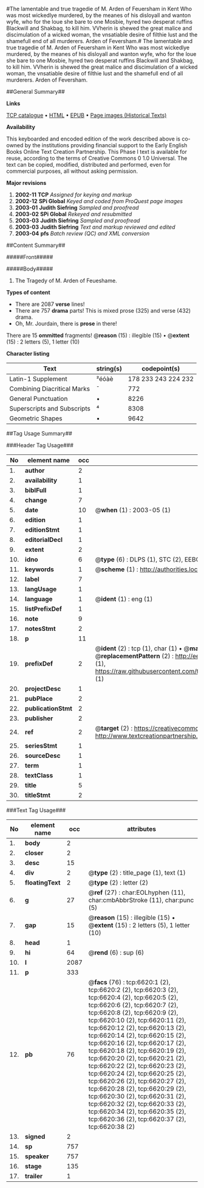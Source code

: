 #The lamentable and true tragedie of M. Arden of Feuersham in Kent Who was most wickedlye murdered, by the meanes of his disloyall and wanton wyfe, who for the loue she bare to one Mosbie, hyred two desperat ruffins Blackwill and Shakbag, to kill him. VVherin is shewed the great malice and discimulation of a wicked woman, the vnsatiable desire of filthie lust and the shamefull end of all murderers. Arden of Feversham.#
The lamentable and true tragedie of M. Arden of Feuersham in Kent Who was most wickedlye murdered, by the meanes of his disloyall and wanton wyfe, who for the loue she bare to one Mosbie, hyred two desperat ruffins Blackwill and Shakbag, to kill him. VVherin is shewed the great malice and discimulation of a wicked woman, the vnsatiable desire of filthie lust and the shamefull end of all murderers.
Arden of Feversham.

##General Summary##

**Links**

[TCP catalogue](http://www.ota.ox.ac.uk/tcp/)  • 
[HTML](http://tei.it.ox.ac.uk/tcp/Texts-HTML/free/A20/A20951.html)  • 
[EPUB](http://tei.it.ox.ac.uk/tcp/Texts-EPUB/free/A20/A20951.epub) • 
[Page images (Historical Texts)](https://data.historicaltexts.jisc.ac.uk/view?pubId=eebo-99841997e&pageId=eebo-99841997e-6620-1)

**Availability**

This keyboarded and encoded edition of the
	       work described above is co-owned by the institutions
	       providing financial support to the Early English Books
	       Online Text Creation Partnership. This Phase I text is
	       available for reuse, according to the terms of Creative
	       Commons 0 1.0 Universal. The text can be copied,
	       modified, distributed and performed, even for
	       commercial purposes, all without asking permission.

**Major revisions**

1. __2002-11__ __TCP__ *Assigned for keying and markup*
1. __2002-12__ __SPi Global__ *Keyed and coded from ProQuest page images*
1. __2003-01__ __Judith Siefring__ *Sampled and proofread*
1. __2003-02__ __SPi Global__ *Rekeyed and resubmitted*
1. __2003-03__ __Judith Siefring__ *Sampled and proofread*
1. __2003-03__ __Judith Siefring__ *Text and markup reviewed and edited*
1. __2003-04__ __pfs__ *Batch review (QC) and XML conversion*

##Content Summary##

#####Front#####

#####Body#####

1. The Tragedy of M. Arden of Feueshame.

**Types of content**

  * There are 2087 **verse** lines!
  * There are 757 **drama** parts! This is mixed prose (325) and verse (432) drama.
  * Oh, Mr. Jourdain, there is **prose** in there!

There are 15 **ommitted** fragments! 
 @__reason__ (15) : illegible (15)  •  @__extent__ (15) : 2 letters (5), 1 letter (10)

**Character listing**


|Text|string(s)|codepoint(s)|
|---|---|---|
|Latin-1 Supplement|²éóàè|178 233 243 224 232|
|Combining             Diacritical Marks|̄|772|
|General Punctuation|•|8226|
|Superscripts             and Subscripts|⁴|8308|
|Geometric Shapes|▪|9642|

##Tag Usage Summary##

###Header Tag Usage###

|No|element name|occ|attributes|
|---|---|---|---|
|1.|__author__|2||
|2.|__availability__|1||
|3.|__biblFull__|1||
|4.|__change__|7||
|5.|__date__|10| @__when__ (1) : 2003-05 (1)|
|6.|__edition__|1||
|7.|__editionStmt__|1||
|8.|__editorialDecl__|1||
|9.|__extent__|2||
|10.|__idno__|6| @__type__ (6) : DLPS (1), STC (2), EEBO-CITATION (1), PROQUEST (1), VID (1)|
|11.|__keywords__|1| @__scheme__ (1) : http://authorities.loc.gov/ (1)|
|12.|__label__|7||
|13.|__langUsage__|1||
|14.|__language__|1| @__ident__ (1) : eng (1)|
|15.|__listPrefixDef__|1||
|16.|__note__|9||
|17.|__notesStmt__|2||
|18.|__p__|11||
|19.|__prefixDef__|2| @__ident__ (2) : tcp (1), char (1)  •  @__matchPattern__ (2) : ([0-9\-]+):([0-9IVX]+) (1), (.+) (1)  •  @__replacementPattern__ (2) : http://eebo.chadwyck.com/downloadtiff?vid=$1&page=$2 (1), https://raw.githubusercontent.com/textcreationpartnership/Texts/master/tcpchars.xml#$1 (1)|
|20.|__projectDesc__|1||
|21.|__pubPlace__|2||
|22.|__publicationStmt__|2||
|23.|__publisher__|2||
|24.|__ref__|2| @__target__ (2) : https://creativecommons.org/publicdomain/zero/1.0/ (1), http://www.textcreationpartnership.org/docs/. (1)|
|25.|__seriesStmt__|1||
|26.|__sourceDesc__|1||
|27.|__term__|1||
|28.|__textClass__|1||
|29.|__title__|5||
|30.|__titleStmt__|2||


###Text Tag Usage###

|No|element name|occ|attributes|
|---|---|---|---|
|1.|__body__|2||
|2.|__closer__|2||
|3.|__desc__|15||
|4.|__div__|2| @__type__ (2) : title_page (1), text (1)|
|5.|__floatingText__|2| @__type__ (2) : letter (2)|
|6.|__g__|27| @__ref__ (27) : char:EOLhyphen (11), char:cmbAbbrStroke (11), char:punc (5)|
|7.|__gap__|15| @__reason__ (15) : illegible (15)  •  @__extent__ (15) : 2 letters (5), 1 letter (10)|
|8.|__head__|1||
|9.|__hi__|64| @__rend__ (6) : sup (6)|
|10.|__l__|2087||
|11.|__p__|333||
|12.|__pb__|76| @__facs__ (76) : tcp:6620:1 (2), tcp:6620:2 (2), tcp:6620:3 (2), tcp:6620:4 (2), tcp:6620:5 (2), tcp:6620:6 (2), tcp:6620:7 (2), tcp:6620:8 (2), tcp:6620:9 (2), tcp:6620:10 (2), tcp:6620:11 (2), tcp:6620:12 (2), tcp:6620:13 (2), tcp:6620:14 (2), tcp:6620:15 (2), tcp:6620:16 (2), tcp:6620:17 (2), tcp:6620:18 (2), tcp:6620:19 (2), tcp:6620:20 (2), tcp:6620:21 (2), tcp:6620:22 (2), tcp:6620:23 (2), tcp:6620:24 (2), tcp:6620:25 (2), tcp:6620:26 (2), tcp:6620:27 (2), tcp:6620:28 (2), tcp:6620:29 (2), tcp:6620:30 (2), tcp:6620:31 (2), tcp:6620:32 (2), tcp:6620:33 (2), tcp:6620:34 (2), tcp:6620:35 (2), tcp:6620:36 (2), tcp:6620:37 (2), tcp:6620:38 (2)|
|13.|__signed__|2||
|14.|__sp__|757||
|15.|__speaker__|757||
|16.|__stage__|135||
|17.|__trailer__|1||
